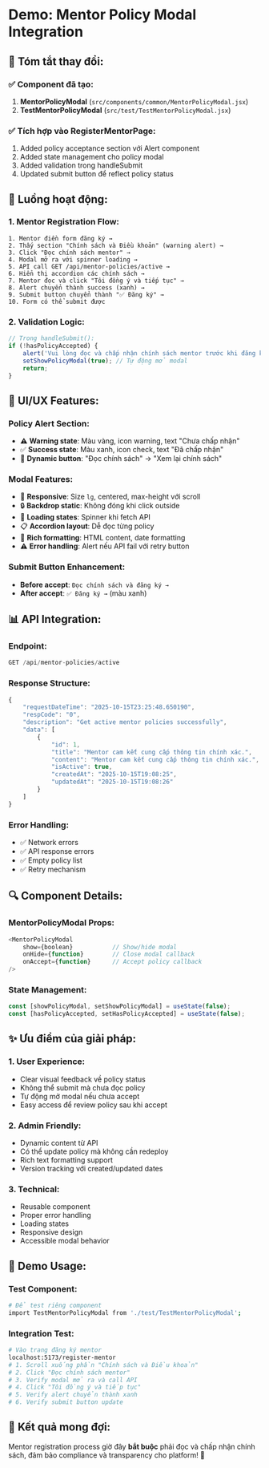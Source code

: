 # Demo: Mentor Policy Modal Integration

## 🎯 **Tóm tắt thay đổi:**

### ✅ **Component đã tạo:**
1. **MentorPolicyModal** (`src/components/common/MentorPolicyModal.jsx`)
2. **TestMentorPolicyModal** (`src/test/TestMentorPolicyModal.jsx`)

### ✅ **Tích hợp vào RegisterMentorPage:**
1. Added policy acceptance section với Alert component
2. Added state management cho policy modal
3. Added validation trong handleSubmit
4. Updated submit button để reflect policy status

## 🔧 **Luồng hoạt động:**

### **1. Mentor Registration Flow:**
```
1. Mentor điền form đăng ký →
2. Thấy section "Chính sách và Điều khoản" (warning alert) →
3. Click "Đọc chính sách mentor" →
4. Modal mở ra với spinner loading →
5. API call GET /api/mentor-policies/active →
6. Hiển thị accordion các chính sách →
7. Mentor đọc và click "Tôi đồng ý và tiếp tục" →
8. Alert chuyển thành success (xanh) →
9. Submit button chuyển thành "✅ Đăng ký" →
10. Form có thể submit được
```

### **2. Validation Logic:**
```javascript
// Trong handleSubmit():
if (!hasPolicyAccepted) {
    alert('Vui lòng đọc và chấp nhận chính sách mentor trước khi đăng ký!');
    setShowPolicyModal(true); // Tự động mở modal
    return;
}
```

## 🎨 **UI/UX Features:**

### **Policy Alert Section:**
- ⚠️ **Warning state**: Màu vàng, icon warning, text "Chưa chấp nhận"
- ✅ **Success state**: Màu xanh, icon check, text "Đã chấp nhận"
- 🔄 **Dynamic button**: "Đọc chính sách" → "Xem lại chính sách"

### **Modal Features:**
- 📱 **Responsive**: Size `lg`, centered, max-height với scroll
- 🔒 **Backdrop static**: Không đóng khi click outside
- 🔄 **Loading states**: Spinner khi fetch API
- 📋 **Accordion layout**: Dễ đọc từng policy
- 🎨 **Rich formatting**: HTML content, date formatting
- ⚠️ **Error handling**: Alert nếu API fail với retry button

### **Submit Button Enhancement:**
- **Before accept**: `Đọc chính sách và đăng ký →`
- **After accept**: `✅ Đăng ký →` (màu xanh)

## 📊 **API Integration:**

### **Endpoint:**
```javascript
GET /api/mentor-policies/active
```

### **Response Structure:**
```javascript
{
    "requestDateTime": "2025-10-15T23:25:48.650190",
    "respCode": "0", 
    "description": "Get active mentor policies successfully",
    "data": [
        {
            "id": 1,
            "title": "Mentor cam kết cung cấp thông tin chính xác.",
            "content": "Mentor cam kết cung cấp thông tin chính xác.",
            "isActive": true,
            "createdAt": "2025-10-15T19:08:25",
            "updatedAt": "2025-10-15T19:08:26"
        }
    ]
}
```

### **Error Handling:**
- ✅ Network errors
- ✅ API response errors  
- ✅ Empty policy list
- ✅ Retry mechanism

## 🔍 **Component Details:**

### **MentorPolicyModal Props:**
```javascript
<MentorPolicyModal
    show={boolean}           // Show/hide modal
    onHide={function}        // Close modal callback
    onAccept={function}      // Accept policy callback
/>
```

### **State Management:**
```javascript
const [showPolicyModal, setShowPolicyModal] = useState(false);
const [hasPolicyAccepted, setHasPolicyAccepted] = useState(false);
```

## ✨ **Ưu điểm của giải pháp:**

### **1. User Experience:**
- Clear visual feedback về policy status
- Không thể submit mà chưa đọc policy
- Tự động mở modal nếu chưa accept
- Easy access để review policy sau khi accept

### **2. Admin Friendly:**
- Dynamic content từ API
- Có thể update policy mà không cần redeploy
- Rich text formatting support
- Version tracking với created/updated dates

### **3. Technical:**
- Reusable component
- Proper error handling
- Loading states
- Responsive design
- Accessible modal behavior

## 🚀 **Demo Usage:**

### **Test Component:**
```bash
# Để test riêng component
import TestMentorPolicyModal from './test/TestMentorPolicyModal';
```

### **Integration Test:**
```bash
# Vào trang đăng ký mentor
localhost:5173/register-mentor
# 1. Scroll xuống phần "Chính sách và Điều khoản"
# 2. Click "Đọc chính sách mentor"
# 3. Verify modal mở ra và call API
# 4. Click "Tôi đồng ý và tiếp tục"
# 5. Verify alert chuyển thành xanh
# 6. Verify submit button update
```

## 🎯 **Kết quả mong đợi:**

Mentor registration process giờ đây **bắt buộc** phải đọc và chấp nhận chính sách, đảm bảo compliance và transparency cho platform! 🎉